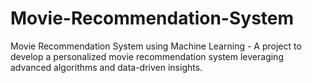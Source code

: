 # Movie-Recommendation-System
Movie Recommendation System using Machine Learning - A project to develop a personalized movie recommendation system leveraging advanced algorithms and data-driven insights.
